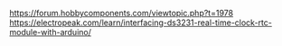 https://forum.hobbycomponents.com/viewtopic.php?t=1978
https://electropeak.com/learn/interfacing-ds3231-real-time-clock-rtc-module-with-arduino/